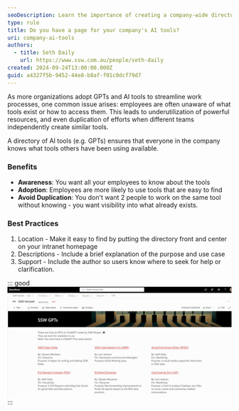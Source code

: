 ```yaml
---
seoDescription: Learn the importance of creating a company-wide directory for GPTs and AI tools and why it should be on the intranet home page for maximum visibility.
type: rule
title: Do you have a page for your company's AI tools?
uri: company-ai-tools
authors:
  - title: Seth Daily
    url: https://www.ssw.com.au/people/seth-daily
created: 2024-09-24T13:00:00.000Z
guid: a4327f5b-9452-44e8-b8af-f01c0dcf79d7
---
```


As more organizations adopt GPTs and AI tools to streamline work processes, one common issue arises: employees are often unaware of what tools exist or how to access them. This leads to underutilization of powerful resources, and even duplication of efforts when different teams independently create similar tools.  

<!--endintro-->

A directory of AI tools (e.g. GPTs) ensures that everyone in the company knows what tools others have been using available.

### Benefits

* **Awareness**: You want all your employees to know about the tools
* **Adoption**: Employees are more likely to use tools that are easy to find
* **Avoid Duplication**: You don't want 2 people to work on the same tool without knowing - you want visibility into what already exists.

### Best Practices

1. Location -  Make it easy to find by putting the directory front and center on your intranet homepage
2. Descriptions - Include a brief explanation of the purpose and use case
3. Support - Include the author so users know where to seek for help or clarification.

::: good
![Figure: Good example - A GPT directory on the SSW intranet home page](gpt-page.jpg)
:::
